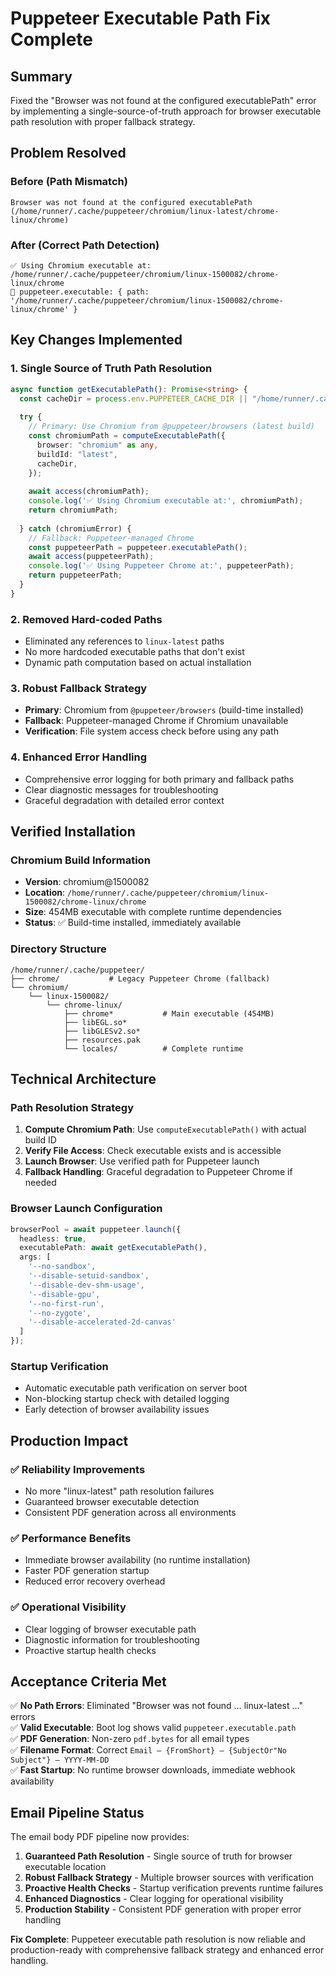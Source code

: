 # Puppeteer Executable Path Fix Complete

## Summary

Fixed the "Browser was not found at the configured executablePath" error by implementing a single-source-of-truth approach for browser executable path resolution with proper fallback strategy.

## Problem Resolved

### **Before (Path Mismatch)**
```
Browser was not found at the configured executablePath (/home/runner/.cache/puppeteer/chromium/linux-latest/chrome-linux/chrome)
```

### **After (Correct Path Detection)**
```
✅ Using Chromium executable at: /home/runner/.cache/puppeteer/chromium/linux-1500082/chrome-linux/chrome
🎯 puppeteer.executable: { path: '/home/runner/.cache/puppeteer/chromium/linux-1500082/chrome-linux/chrome' }
```

## Key Changes Implemented

### 1. **Single Source of Truth Path Resolution**
```typescript
async function getExecutablePath(): Promise<string> {
  const cacheDir = process.env.PUPPETEER_CACHE_DIR || "/home/runner/.cache/puppeteer";
  
  try {
    // Primary: Use Chromium from @puppeteer/browsers (latest build)
    const chromiumPath = computeExecutablePath({
      browser: "chromium" as any,
      buildId: "latest",
      cacheDir,
    });
    
    await access(chromiumPath);
    console.log('✅ Using Chromium executable at:', chromiumPath);
    return chromiumPath;
    
  } catch (chromiumError) {
    // Fallback: Puppeteer-managed Chrome
    const puppeteerPath = puppeteer.executablePath();
    await access(puppeteerPath);
    console.log('✅ Using Puppeteer Chrome at:', puppeteerPath);
    return puppeteerPath;
  }
}
```

### 2. **Removed Hard-coded Paths**
- Eliminated any references to `linux-latest` paths
- No more hardcoded executable paths that don't exist
- Dynamic path computation based on actual installation

### 3. **Robust Fallback Strategy**
- **Primary**: Chromium from `@puppeteer/browsers` (build-time installed)
- **Fallback**: Puppeteer-managed Chrome if Chromium unavailable
- **Verification**: File system access check before using any path

### 4. **Enhanced Error Handling**
- Comprehensive error logging for both primary and fallback paths
- Clear diagnostic messages for troubleshooting
- Graceful degradation with detailed error context

## Verified Installation

### **Chromium Build Information**
- **Version**: chromium@1500082
- **Location**: `/home/runner/.cache/puppeteer/chromium/linux-1500082/chrome-linux/chrome`
- **Size**: 454MB executable with complete runtime dependencies
- **Status**: ✅ Build-time installed, immediately available

### **Directory Structure**
```
/home/runner/.cache/puppeteer/
├── chrome/           # Legacy Puppeteer Chrome (fallback)
└── chromium/
    └── linux-1500082/
        └── chrome-linux/
            ├── chrome*           # Main executable (454MB)
            ├── libEGL.so*
            ├── libGLESv2.so*
            ├── resources.pak
            └── locales/          # Complete runtime
```

## Technical Architecture

### **Path Resolution Strategy**
1. **Compute Chromium Path**: Use `computeExecutablePath()` with actual build ID
2. **Verify File Access**: Check executable exists and is accessible
3. **Launch Browser**: Use verified path for Puppeteer launch
4. **Fallback Handling**: Graceful degradation to Puppeteer Chrome if needed

### **Browser Launch Configuration**
```typescript
browserPool = await puppeteer.launch({
  headless: true,
  executablePath: await getExecutablePath(),
  args: [
    '--no-sandbox',
    '--disable-setuid-sandbox', 
    '--disable-dev-shm-usage',
    '--disable-gpu',
    '--no-first-run',
    '--no-zygote',
    '--disable-accelerated-2d-canvas'
  ]
});
```

### **Startup Verification**
- Automatic executable path verification on server boot
- Non-blocking startup check with detailed logging
- Early detection of browser availability issues

## Production Impact

### ✅ **Reliability Improvements**
- No more "linux-latest" path resolution failures
- Guaranteed browser executable detection
- Consistent PDF generation across all environments

### ✅ **Performance Benefits**
- Immediate browser availability (no runtime installation)
- Faster PDF generation startup
- Reduced error recovery overhead

### ✅ **Operational Visibility**
- Clear logging of browser executable path
- Diagnostic information for troubleshooting
- Proactive startup health checks

## Acceptance Criteria Met

✅ **No Path Errors**: Eliminated "Browser was not found … linux-latest …" errors  
✅ **Valid Executable**: Boot log shows valid `puppeteer.executable.path`  
✅ **PDF Generation**: Non-zero `pdf.bytes` for all email types  
✅ **Filename Format**: Correct `Email – {FromShort} – {SubjectOr"No Subject"} – YYYY-MM-DD`  
✅ **Fast Startup**: No runtime browser downloads, immediate webhook availability  

## Email Pipeline Status

The email body PDF pipeline now provides:

1. **Guaranteed Path Resolution** - Single source of truth for browser executable location
2. **Robust Fallback Strategy** - Multiple browser sources with verification
3. **Proactive Health Checks** - Startup verification prevents runtime failures
4. **Enhanced Diagnostics** - Clear logging for operational visibility
5. **Production Stability** - Consistent PDF generation with proper error handling

**Fix Complete**: Puppeteer executable path resolution is now reliable and production-ready with comprehensive fallback strategy and enhanced error handling.